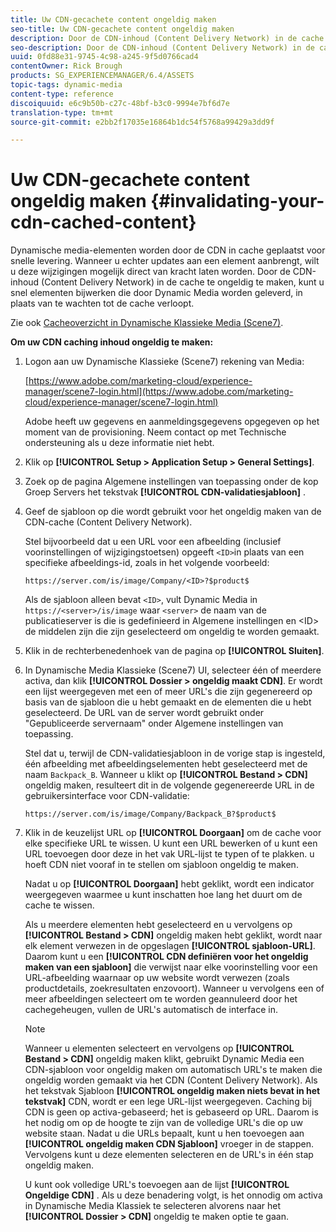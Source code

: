 ```yaml
---
title: Uw CDN-gecachete content ongeldig maken
seo-title: Uw CDN-gecachete content ongeldig maken
description: Door de CDN-inhoud (Content Delivery Network) in de cache te ongeldig te maken, kunt u snel elementen bijwerken die door Dynamic Media worden geleverd, in plaats van te wachten tot de cache verloopt.
seo-description: Door de CDN-inhoud (Content Delivery Network) in de cache te ongeldig te maken, kunt u snel elementen bijwerken die door Dynamic Media worden geleverd, in plaats van te wachten tot de cache verloopt.
uuid: 0fd88e31-9745-4c98-a245-9f5d0766cad4
contentOwner: Rick Brough
products: SG_EXPERIENCEMANAGER/6.4/ASSETS
topic-tags: dynamic-media
content-type: reference
discoiquuid: e6c9b50b-c27c-48bf-b3c0-9994e7bf6d7e
translation-type: tm+mt
source-git-commit: e2bb2f17035e16864b1dc54f5768a99429a3dd9f

---
```



# Uw CDN-gecachete content ongeldig maken {#invalidating-your-cdn-cached-content}

Dynamische media-elementen worden door de CDN in cache geplaatst voor snelle levering. Wanneer u echter updates aan een element aanbrengt, wilt u deze wijzigingen mogelijk direct van kracht laten worden. Door de CDN-inhoud (Content Delivery Network) in de cache te ongeldig te maken, kunt u snel elementen bijwerken die door Dynamic Media worden geleverd, in plaats van te wachten tot de cache verloopt.

Zie ook [Cacheoverzicht in Dynamische Klassieke Media (Scene7)](https://helpx.adobe.com/experience-manager/scene7/kb/base/caching-questions/scene7-caching-overview.html).

**Om uw CDN caching inhoud ongeldig te maken:**

1. Logon aan uw Dynamische Klassieke (Scene7) rekening van Media:

   [https://www.adobe.com/marketing-cloud/experience-manager/scene7-login.html](https://www.adobe.com/marketing-cloud/experience-manager/scene7-login.html)

   Adobe heeft uw gegevens en aanmeldingsgegevens opgegeven op het moment van de provisioning. Neem contact op met Technische ondersteuning als u deze informatie niet hebt.

1. Klik op **[!UICONTROL Setup > Application Setup > General Settings]**.
1. Zoek op de pagina Algemene instellingen van toepassing onder de kop Groep Servers het tekstvak **[!UICONTROL CDN-validatiesjabloon]** .

1. Geef de sjabloon op die wordt gebruikt voor het ongeldig maken van de CDN-cache (Content Delivery Network).

   Stel bijvoorbeeld dat u een URL voor een afbeelding (inclusief voorinstellingen of wijzigingstoetsen) opgeeft `<ID>`in plaats van een specifieke afbeeldings-id, zoals in het volgende voorbeeld:

   `https://server.com/is/image/Company/<ID>?$product$`

   Als de sjabloon alleen bevat `<ID>`, vult Dynamic Media in `https://<server>/is/image` waar `<server>` de naam van de publicatieserver is die is gedefinieerd in Algemene instellingen en &lt;ID> de middelen zijn die zijn geselecteerd om ongeldig te worden gemaakt.

1. Klik in de rechterbenedenhoek van de pagina op **[!UICONTROL Sluiten]**.
1. In Dynamische Media Klassieke (Scene7) UI, selecteer één of meerdere activa, dan klik **[!UICONTROL Dossier > ongeldig maakt CDN]**. Er wordt een lijst weergegeven met een of meer URL&#39;s die zijn gegenereerd op basis van de sjabloon die u hebt gemaakt en de elementen die u hebt geselecteerd. De URL van de server wordt gebruikt onder &quot;Gepubliceerde servernaam&quot; onder Algemene instellingen van toepassing.

   Stel dat u, terwijl de CDN-validatiesjabloon in de vorige stap is ingesteld, één afbeelding met afbeeldingselementen hebt geselecteerd met de naam `Backpack_B`. Wanneer u klikt op **[!UICONTROL Bestand > CDN]** ongeldig maken, resulteert dit in de volgende gegenereerde URL in de gebruikersinterface voor CDN-validatie:

   `https://server.com/is/image/Company/Backpack_B?$product$`

1. Klik in de keuzelijst URL op **[!UICONTROL Doorgaan]** om de cache voor elke specifieke URL te wissen. U kunt een URL bewerken of u kunt een URL toevoegen door deze in het vak URL-lijst te typen of te plakken. u hoeft CDN niet vooraf in te stellen om sjabloon ongeldig te maken.

   Nadat u op **[!UICONTROL Doorgaan]** hebt geklikt, wordt een indicator weergegeven waarmee u kunt inschatten hoe lang het duurt om de cache te wissen.

   Als u meerdere elementen hebt geselecteerd en u vervolgens op **[!UICONTROL Bestand > CDN]** ongeldig maken hebt geklikt, wordt naar elk element verwezen in de opgeslagen **[!UICONTROL sjabloon-URL]**. Daarom kunt u een **[!UICONTROL CDN definiëren voor het ongeldig maken van een sjabloon]** die verwijst naar elke voorinstelling voor een URL-afbeelding waarnaar op uw website wordt verwezen (zoals productdetails, zoekresultaten enzovoort). Wanneer u vervolgens een of meer afbeeldingen selecteert om te worden geannuleerd door het cachegeheugen, vullen de URL&#39;s automatisch de interface in.

   >[!NOTE]
   >
   >Wanneer u elementen selecteert en vervolgens op **[!UICONTROL Bestand > CDN]** ongeldig maken klikt, gebruikt Dynamic Media een CDN-sjabloon voor ongeldig maken om automatisch URL&#39;s te maken die ongeldig worden gemaakt via het CDN (Content Delivery Network). Als het tekstvak Sjabloon **[!UICONTROL ongeldig maken niets bevat in het tekstvak]** CDN, wordt er een lege URL-lijst weergegeven. Caching bij CDN is geen op activa-gebaseerd; het is gebaseerd op URL. Daarom is het nodig om op de hoogte te zijn van de volledige URL&#39;s die op uw website staan. Nadat u die URLs bepaalt, kunt u hen toevoegen aan **[!UICONTROL ongeldig maken CDN Sjabloon]** vroeger in de stappen. Vervolgens kunt u deze elementen selecteren en de URL&#39;s in één stap ongeldig maken.
   >
   >U kunt ook volledige URL&#39;s toevoegen aan de lijst **[!UICONTROL Ongeldige CDN]** . Als u deze benadering volgt, is het onnodig om activa in Dynamische Media Klassiek te selecteren alvorens naar het **[!UICONTROL Dossier > CDN]** ongeldig te maken optie te gaan.


